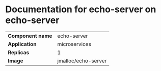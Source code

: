 # Documentation for echo-server on echo-server

|||
| --- | ---- |
| **Component name** | echo-server |
| **Application** | microservices |
| **Replicas** | 1 |
| **Image** | jmalloc/echo-server |

